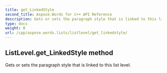 ```yaml
---
title: get_LinkedStyle
second_title: Aspose.Words for C++ API Reference
description: Gets or sets the paragraph style that is linked to this list level. 
type: docs
weight: 0
url: /cpp/aspose.words.lists/listlevel/get_linkedstyle/
---
```

## ListLevel.get_LinkedStyle method


Gets or sets the paragraph style that is linked to this list level. 

